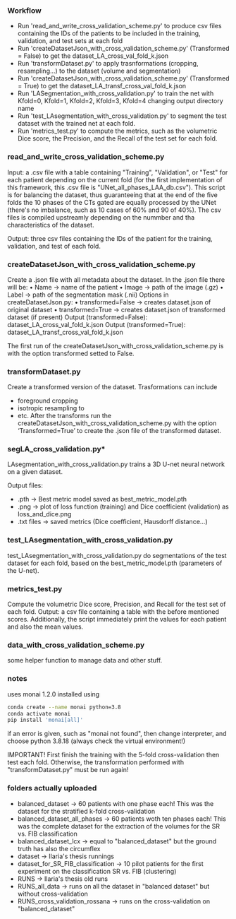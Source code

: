 ### Workflow
- Run 'read_and_write_cross_validation_scheme.py' to produce csv files containing the IDs of the patients to be included in the training, validation, and test sets at each fold
- Run 'createDatasetJson_with_cross_validation_scheme.py' (Transformed = False) to get the dataset_LA_cross_val_fold_k.json
- Run 'transformDataset.py' to apply trasnformations (cropping, resampling...) to the dataset (volume and segmentation)
- Run 'createDatasetJson_with_cross_validation_scheme.py' (Transformed = True) to get the dataset_LA_transf_cross_val_fold_k.json
- Run 'LASegmentation_with_cross_validation.py' to train the net with Kfold=0, Kfold=1, Kfold=2, Kfold=3, Kfold=4 changing output directory name
- Run 'test_LAsegmentation_with_cross_validation.py' to segment the test dataset with the trained net at each fold.
- Run 'metrics_test.py' to compute the metrics, such as the volumetric Dice score, the Precision, and the Recall of the test set for each fold.

### read_and_write_cross_validation_scheme.py
Input: a .csv file with a table containing "Training", "Validation", or "Test" for each patient depending on the current fold (for the first implementation of this framework, this .csv file is "UNet_all_phases_LAA_db.csv"). This script is for balancing the dataset, thus guaranteeing that at the end of the five folds the 10 phases of the CTs gated are equally processed by the UNet (there's no imbalance, such as 10 cases of 60% and 90 of 40%). The csv files is compiled upstreamly depending on the nummber and tha characteristics of the dataset.

Output: three csv files containing the IDs of the patient for the training, validation, and test of each fold.

### createDatasetJson_with_cross_validation_scheme.py
Create a .json file with all metadata about the dataset. In the .json file there will be:
•	Name -> name of the patient
•	Image -> path of the image (.gz)
•	Label -> path  of the segmentation mask (.nii)
Options in createDatasetJson.py:
•	transformed=False -> creates dataset.json of original dataset 
•	transformed=True -> creates dataset.json of transformed dataset (if present)
Output (transformed=False): dataset_LA_cross_val_fold_k.json
Output (transformed=True): dataset_LA_transf_cross_val_fold_k.json

The first run of the createDatasetJson_with_cross_validation_scheme.py is with the option transformed setted to False. 

### transformDataset.py
Create a transformed version of the dataset. Trasformations can include
- foreground cropping
- isotropic resampling to <pixdim>
- etc.
After the transforms run the createDatasetJson_with_cross_validation_scheme.py with the option ‘Transformed=True’ to create the .json file of the transformed dataset.

### segLA_cross_validation.py*
LAsegmentation_with_cross_validation.py trains a 3D U-net neural network on a given dataset. 

Output files:
- .pth -> Best metric model saved as best_metric_model.pth
- .png -> plot of loss function (training) and Dice coefficient (validation) as loss_and_dice.png
- .txt files -> saved metrics (Dice coefficient, Hausdorff distance...)

### test_LAsegmentation_with_cross_validation.py
test_LAsegmentation_with_cross_validation.py do segmentations of the test dataset for each fold, based on the best_metric_model.pth (parameters of the U-net).

### metrics_test.py
Compute the volumetric Dice score, Precision, and Recall for the test set of each fold. 
Output: a csv file containing a table with the before mentioned scores. Additionally, the script immediately print the values for each patient and also the mean values.

### data_with_cross_validation_scheme.py
some helper function to manage data and other stuff. 

### notes
uses monai 1.2.0 installed using
```bash
conda create --name monai python=3.8
conda activate monai
pip install 'monai[all]'
```
if an error is given, such as "monai not found", then change interpreter, and choose python 3.8.18 (always check the virtual environment!)

IMPORTANT! First finish the training with the 5-fold cross-validation then test each fold. Otherwise, the transformation performed with "transformDataset.py" must be run again!

### folders actually uploaded
- balanced_dataset -> 60 patients with one phase each! This was the dataset for the stratified k-fold cross-validation
- balanced_dataset_all_phases -> 60 patients woth ten phases each! This was the complete dataset for the extraction of the volumes for the SR vs. FIB classification
- balanced_dataset_lcx -> equal to "balanced_dataset" but the ground truth has also the circumflex
- dataset -> Ilaria's thesis runnings
- dataset_for_SR_FIB_classification -> 10 pilot patients for the first experiment on the classification SR vs. FIB (clustering)
- RUNS -> Ilaria's thesis old runs
- RUNS_all_data -> runs on all the dataset in "balanced dataset" but without cross-validation
- RUNS_cross_validation_rossana -> runs on the cross-validation on "balanced_dataset"






